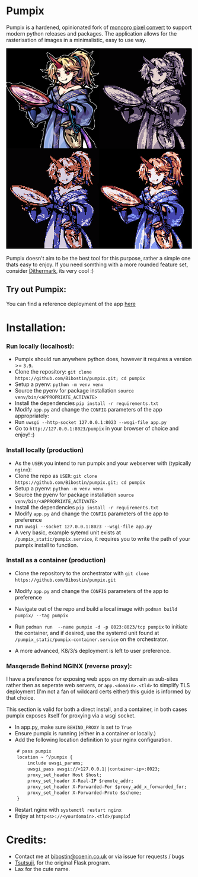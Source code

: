 # Pumpix
Pumpix is a hardened, opinionated fork of [monopro pixel convert](https://github.com/tsutsuji815/pixel_convert)
to support modern python releases and packages. The application allows for the
rasterisation of images in a minimalistic, easy to use way.

![Example](pumpix_static/oni.png)

Pumpix doesn't aim to be the best tool for this purpose, rather a simple one
thats easy to enjoy. If you need somthing with a more rounded feature set,
consider [Dithermark](https://app.dithermark.com), its very cool :)

## Try out Pumpix:
You can find a reference deployment of the app [here](https://www.coenin.co.uk/pumpix)

# Installation:

### Run locally (localhost):
- Pumpix should run anywhere python does, however it requires a version >= `3.9`.
- Clone the repository: `git clone https://github.com/Bibostin/pumpix.git; cd pumpix`
- Setup a pyenv: `python -m venv venv`
- Source the pyenv for package installation `source venv/bin/<APPROPRIATE_ACTIVATE>`
- Install the dependencies `pip install -r requirements.txt`
- Modify `app.py` and change the `CONFIG` parameters of the app appropriately:
- Run `uwsgi --http-socket 127.0.0.1:8023 --wsgi-file app.py`
- Go to `http://127.0.0.1:8023/pumpix` in your browser of choice and enjoy! :)

### Install locally (production)
- As the `USER` you intend to run pumpix and your webserver with (typically `nginx`):
- Clone the repo as `USER`: `git clone https://github.com/Bibostin/pumpix.git; cd pumpix`
- Setup a pyenv: `python -m venv venv`
- Source the pyenv for package installation `source venv/bin/<APPROPRIATE_ACTIVATE>`
- Install the dependencies `pip install -r requirements.txt`
- Modify `app.py` and change the `CONFIG` parameters of the app to preference
- run `uwsgi --socket 127.0.0.1:8023 --wsgi-file app.py`
- A very basic, example sytemd unit exists at `/pumpix_static/pumpix.service`,
  it requires you to write the path of your pumpix install to function.

### Install as a container (production)
- Clone the repository to the orchestrator with `git clone https://github.com/Bibostin/pumpix.git`
- Modify `app.py` and change the `CONFIG` parameters of the app to preference
- Navigate out of the repo and build a local image with `podman build pumpix/ --tag pumpix`
- Run `podman run  --name pumpix -d -p 8023:8023/tcp pumpix` to initiate the container,
  and if desired, use the systemd unit found at `/pumpix_static/pumpix-container.service`
  on the orchestrator.

- A more advanced, K8/3/s deployment is left to user preference.

### Masqerade Behind NGINX (reverse proxy):
I have a preference for exposing web apps on my domain as sub-sites rather
then as seperate web servers, or `app.<domain>.<tld>` to simplify TLS deployment
(I'm not a fan of wildcard certs either) this guide is informed by that choice.

This section is valid for both a direct install, and a container, in both cases
pumpix exposes itself for proxying via a wsgi socket.

- In app.py, make sure `BEHIND_PROXY` is set to `True`
- Ensure pumpix is running (either in a container or locally.)
- Add the following location definition to your nginx configuration.
```
    # pass pumpix
    location ~ ^/pumpix {
        include uwsgi_params;
        uwsgi_pass uwsgi://<127.0.0.1||container-ip>:8023;
        proxy_set_header Host $host;
        proxy_set_header X-Real-IP $remote_addr;
        proxy_set_header X-Forwarded-For $proxy_add_x_forwarded_for;
        proxy_set_header X-Forwarded-Proto $scheme;
    }
```
- Restart nginx with `systemctl restart nginx`
- Enjoy at `http<s>://<yourdomain>.<tld>/pumpix`!

# Credits:
- Contact me at bibostin@coenin.co.uk or via issue for requests / bugs
- [Tsutsuji](https://monopro.org), for the original Flask program.
- Lax for the cute name.
